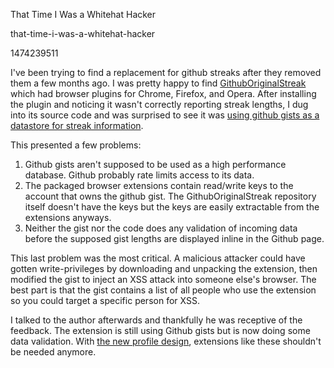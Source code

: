 That Time I Was a Whitehat Hacker

that-time-i-was-a-whitehat-hacker

1474239511

I've been trying to find a replacement for github streaks after they removed
them a few months ago.  I was pretty happy to find
[GithubOriginalStreak](https://github.com/Naramsim/GithubOriginalStreak) which
had browser plugins for Chrome, Firefox, and Opera.  After installing the plugin and
noticing it wasn't correctly reporting streak lengths, I dug into its source
code and was surprised to see it was [using github gists as a datastore for
streak information](https://github.com/Naramsim/GithubOriginalStreak/blob/1161133560347f7986d427052ce2011c32127bfb/src/store.js).

This presented a few problems:

1.  Github gists aren't supposed to be used as a high performance database.
    Github probably rate limits access to its data.
2.  The packaged browser extensions contain read/write keys to the account that
    owns the github gist.  The GithubOriginalStreak repository itself doesn't have
    the keys but the keys are easily extractable from the extensions anyways.
3.  Neither the gist nor the code does any validation of incoming data before
    the supposed gist lengths are displayed inline in the Github page.

This last problem was the most critical.  A malicious attacker could have
gotten write-privileges by downloading and unpacking the extension, then
modified the gist to inject an XSS attack into someone else's browser.  The
best part is that the gist contains a list of all people who use the
extension so you could target a specific person for XSS.

I talked to the author afterwards and thankfully he was receptive of the
feedback.  The extension is still using Github gists but is now doing some
data validation.  With [the new profile design](https://github.com/blog/2256-a-whole-new-github-universe-announcing-new-tools-forums-and-features),
extensions like these shouldn't be needed anymore.
